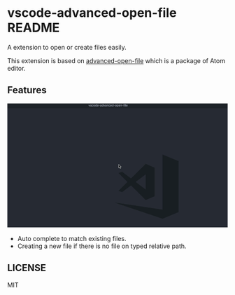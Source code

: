 # vscode-advanced-open-file README

A extension to open or create files easily.

This extension is based on [advanced-open-file](https://github.com/Osmose/advanced-open-file) which is a package of Atom editor.

## Features

![Demo](demo.gif)

- Auto complete to match existing files.
- Creating a new file if there is no file on typed relative path.

## LICENSE

MIT

